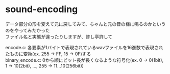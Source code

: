 # sound-encoding
データ部分の形を変えて元に戻してみて、ちゃんと元の音の様に鳴るのかというのをやってみたかった  
ファイル名と実態が違ったりしますが、許し亭許して

encode.c:     各要素が1バイトで表現されているwavファイルを16進数で表現されたものに変換(ex. 255 -> FF, 15 -> 0F)する  
binary_encode.c:  0から順にビット長が長くなるような符号化(ex. 0 -> 0(1bit), 1 -> 10(2bit), ..., 255 -> 11...10(256bit)) 
